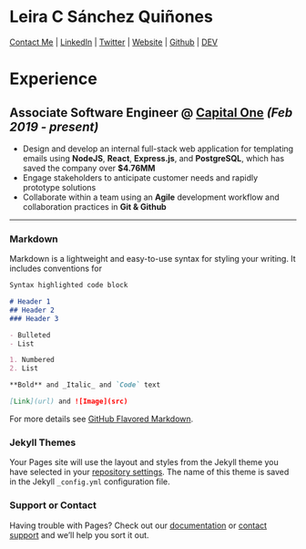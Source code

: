 # Leira C Sánchez Quiñones
[Contact Me](mailto:leiracodes@gmail.com) | [LinkedIn](https://www.linkedin.com/in/leirasanchez/) | [Twitter](https://twitter.com/MechEngSanchez) | [Website](http://leirasanchez.com) | [Github](https://github.com/leira-sanchez/) | [DEV](https://dev.to/leirasanchez)

# Experience

## Associate Software Engineer @ [Capital One](http://capitalone.com) *(Feb 2019 - present)*

- Design and develop an internal full-stack web application for templating emails using **NodeJS**, **React**, **Express.js**, and **PostgreSQL**, which has saved the company over **$4.76MM**
- Engage stakeholders to anticipate customer needs and rapidly prototype solutions
- Collaborate within a team using an **Agile** development workflow and collaboration practices in **Git & Github**

______

### Markdown

Markdown is a lightweight and easy-to-use syntax for styling your writing. It includes conventions for

```markdown
Syntax highlighted code block

# Header 1
## Header 2
### Header 3

- Bulleted
- List

1. Numbered
2. List

**Bold** and _Italic_ and `Code` text

[Link](url) and ![Image](src)
```

For more details see [GitHub Flavored Markdown](https://guides.github.com/features/mastering-markdown/).

### Jekyll Themes

Your Pages site will use the layout and styles from the Jekyll theme you have selected in your [repository settings](https://github.com/leira-sanchez/online-resume/settings). The name of this theme is saved in the Jekyll `_config.yml` configuration file.

### Support or Contact

Having trouble with Pages? Check out our [documentation](https://docs.github.com/categories/github-pages-basics/) or [contact support](https://github.com/contact) and we’ll help you sort it out.
